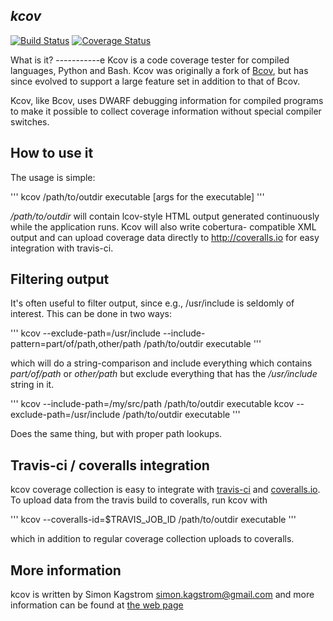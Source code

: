 ## *kcov*

[![Build Status](https://travis-ci.org/SimonKagstrom/kcov.svg?branch=master)](https://travis-ci.org/SimonKagstrom/kcov) [![Coverage Status](https://img.shields.io/coveralls/SimonKagstrom/kcov.svg)](https://coveralls.io/r/SimonKagstrom/kcov?branch=master)

What is it?
-----------e
Kcov is a code coverage tester for compiled languages, Python and Bash.
Kcov was originally a fork of [Bcov](http://bcov.sf.net), but has since
evolved to support a large feature set in addition to that of Bcov.

Kcov, like Bcov, uses DWARF debugging information for compiled programs to
make it possible to collect coverage information without special compiler
switches.

How to use it
-------------
The usage is simple:

'''
kcov /path/to/outdir executable [args for the executable]
'''

*/path/to/outdir* will contain lcov-style HTML output generated
continuously while the application runs. Kcov will also write cobertura-
compatible XML output and can upload coverage data directly to
http://coveralls.io for easy integration with travis-ci.

Filtering output
----------------
It's often useful to filter output, since e.g., /usr/include is seldomly of interest.
This can be done in two ways:

'''
kcov --exclude-path=/usr/include --include-pattern=part/of/path,other/path /path/to/outdir executable
'''

which will do a string-comparison and include everything which contains
*part/of/path* or *other/path* but exclude everything that has the
*/usr/include* string in it.

'''
kcov --include-path=/my/src/path /path/to/outdir executable
kcov --exclude-path=/usr/include /path/to/outdir executable
'''

Does the same thing, but with proper path lookups.

Travis-ci / coveralls integration
---------------------------------
kcov coverage collection is easy to integrate with [travis-ci](http://travis-ci.org) and
[coveralls.io](http://coveralls.io). To upload data from the travis build to coveralls,
run kcov with

'''
kcov --coveralls-id=$TRAVIS_JOB_ID /path/to/outdir executable
'''

which in addition to regular coverage collection uploads to coveralls.


More information
----------------
kcov is written by Simon Kagstrom <simon.kagstrom@gmail.com> and more
information can be found at [the web page](http://simonkagstrom.github.com/kcov/index.html)
